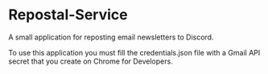 # Repostal-Service
A small application for reposting email newsletters to Discord.

To use this application you must fill the credentials.json file with a Gmail API secret that you create on Chrome for Developers. 
